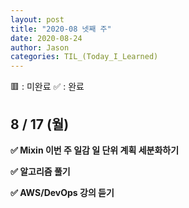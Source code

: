 ```yaml
---
layout: post
title: "2020-08 넷째 주"
date: 2020-08-24
author: Jason
categories: TIL_(Today_I_Learned)
---
```


🟥 : 미완료
✅ : 완료

## 8 / 17 (월)

**✅ Mixin 이번 주 일감 일 단위 계획 세분화하기**

**✅ 알고리즘 풀기**

**✅ AWS/DevOps 강의 듣기**
